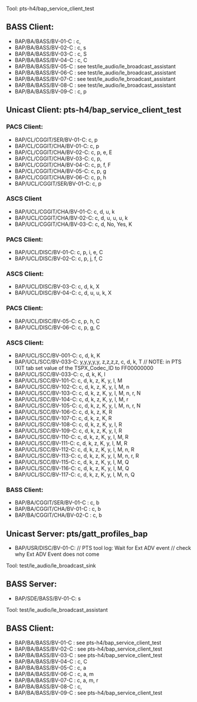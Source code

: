 
Tool: pts-h4/bap_service_client_test

## BASS Client:
- BAP/BA/BASS/BV-01-C    : c, 
- BAP/BA/BASS/BV-02-C    : c, s
- BAP/BA/BASS/BV-03-C    : c, S
- BAP/BA/BASS/BV-04-C    : c, C
- BAP/BA/BASS/BV-05-C    : see test/le_audio/le_broadcast_assistant
- BAP/BA/BASS/BV-06-C    : see test/le_audio/le_broadcast_assistant
- BAP/BA/BASS/BV-07-C    : see test/le_audio/le_broadcast_assistant
- BAP/BA/BASS/BV-08-C    : see test/le_audio/le_broadcast_assistant
- BAP/BA/BASS/BV-09-C    : c, p

## Unicast Client: pts-h4/bap_service_client_test
### PACS Client:
- BAP/CL/CGGIT/SER/BV-01-C:  c, p
- BAP/CL/CGGIT/CHA/BV-01-C:  c, p
- BAP/CL/CGGIT/CHA/BV-02-C:  c, p, e, E
- BAP/CL/CGGIT/CHA/BV-03-C:  c, p, 
- BAP/CL/CGGIT/CHA/BV-04-C:  c, p, f, F
- BAP/CL/CGGIT/CHA/BV-05-C:  c, p, g
- BAP/CL/CGGIT/CHA/BV-06-C:  c, p, h
- BAP/UCL/CGGIT/SER/BV-01-C: c, p 
### ASCS Client
- BAP/UCL/CGGIT/CHA/BV-01-C: c, d, u, k
- BAP/UCL/CGGIT/CHA/BV-02-C: c, d, u, u, u, k
- BAP/UCL/CGGIT/CHA/BV-03-C: c, d, No, Yes, K


### PACS Client:
- BAP/UCL/DISC/BV-01-C: c, p, i, e, C
- BAP/UCL/DISC/BV-02-C: c, p, j, f, C
### ASCS Client:
- BAP/UCL/DISC/BV-03-C: c, d, k, X
- BAP/UCL/DISC/BV-04-C: c, d, u, u, k, X
### PACS Client:
- BAP/UCL/DISC/BV-05-C: c, p, h, C
- BAP/UCL/DISC/BV-06-C: c, p, g, C

### ASCS Client:
- BAP/UCL/SCC/BV-001-C: c, d, k, K
- BAP/UCL/SCC/BV-033-C: y,y,y,y,y, z,z,z,z, c, d, k, T // NOTE: in PTS IXIT tab set value of the TSPX_Codec_ID to FF00000000
- BAP/UCL/SCC/BV-033-C: c, d, k, K, l
- BAP/UCL/SCC/BV-101-C: c, d, k, z, K, y, l, M
- BAP/UCL/SCC/BV-102-C: c, d, k, z, K, y, l, M, n
- BAP/UCL/SCC/BV-103-C: c, d, k, z, K, y, l, M, n, r, N
- BAP/UCL/SCC/BV-104-C: c, d, k, z, K, y, l, M, r
- BAP/UCL/SCC/BV-105-C: c, d, k, z, K, y, l, M, n, r, N
- BAP/UCL/SCC/BV-106-C: c, d, k, z, K, R
- BAP/UCL/SCC/BV-107-C: c, d, k, z, K, R
- BAP/UCL/SCC/BV-108-C: c, d, k, z, K, y, l, R
- BAP/UCL/SCC/BV-109-C: c, d, k, z, K, y, l, R
- BAP/UCL/SCC/BV-110-C: c, d, k, z, K, y, l, M, R
- BAP/UCL/SCC/BV-111-C: c, d, k, z, K, y, l, M, R
- BAP/UCL/SCC/BV-112-C: c, d, k, z, K, y, l, M, n, R
- BAP/UCL/SCC/BV-113-C: c, d, k, z, K, y, l, M, n, r, R
- BAP/UCL/SCC/BV-115-C: c, d, k, z, K, y, l, M, Q
- BAP/UCL/SCC/BV-116-C: c, d, k, z, K, y, l, M, Q
- BAP/UCL/SCC/BV-117-C: c, d, k, z, K, y, l, M, n, Q

### BASS Client:
- BAP/BA/CGGIT/SER/BV-01-C  : c, b
- BAP/BA/CGGIT/CHA/BV-01-C  : c, b
- BAP/BA/CGGIT/CHA/BV-02-C  : c, b

## Unicast Server: pts/gatt_profiles_bap
- BAP/USR/DISC/BV-01-C: // PTS tool log: Wait for Ext ADV event
                        // check why Ext ADV Event does not come

Tool: test/le_audio/le_broadcast_sink

## BASS Server:
- BAP/SDE/BASS/BV-01-C:    s

Tool: test/le_audio/le_broadcast_assistant

## BASS Client:
- BAP/BA/BASS/BV-01-C    : see pts-h4/bap_service_client_test
- BAP/BA/BASS/BV-02-C    : see pts-h4/bap_service_client_test
- BAP/BA/BASS/BV-03-C    : see pts-h4/bap_service_client_test
- BAP/BA/BASS/BV-04-C    : c, C
- BAP/BA/BASS/BV-05-C    : c, a
- BAP/BA/BASS/BV-06-C    : c, a, m
- BAP/BA/BASS/BV-07-C    : c, a, m, r
- BAP/BA/BASS/BV-08-C    : c,
- BAP/BA/BASS/BV-09-C    : see pts-h4/bap_service_client_test